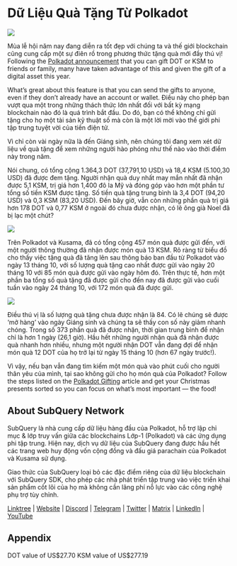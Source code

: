 # Dữ Liệu Quà Tặng Từ Polkadot

![](https://miro.medium.com/max/1400/1*Y_Fm1wWLcN9lAbWr0KK1qA.png)

Mùa lễ hội năm nay đang diễn ra tốt đẹp với chúng ta và thế giới blockchain cũng cung cấp một sự điên rồ trong phương thức tặng quà mới đầy thú vị! Following the [Polkadot announcement](https://polkadot.network/blog/introducing-polkadot-kusama-gifts/) that you can gift DOT or KSM to friends or family, many have taken advantage of this and given the gift of a digital asset this year.

What’s great about this feature is that you can send the gifts to anyone, even if they don’t already have an account or wallet. Điều này cho phép bạn vượt qua một trong những thách thức lớn nhất đối với bất kỳ mạng blockchain nào đó là quá trình bắt đầu. Do đó, bạn có thể không chỉ gửi tặng cho họ một tài sản kỹ thuật số mà còn là một lời mời vào thế giới phi tập trung tuyệt vời của tiền điện tử.

Vì chỉ còn vài ngày nữa là đến Giáng sinh, nên chúng tôi đang xem xét dữ liệu về quà tặng để xem những người hào phóng như thế nào vào thời điểm này trong năm.

Nói chung, có tổng cộng 1.364,3 DOT (37,791,10 USD) và 18,4 KSM (5.100,30 USD) đã được đem tặng. Người nhận quà duy nhất may mắn nhất đã nhận được 5,1 KSM, trị giá hơn 1,400 đô la Mỹ và đóng góp vào hơn một phần tư tổng số tiền KSM được tặng. Số tiền quà tặng trung bình là 3,4 DOT (94,20 USD) và 0,3 KSM (83,20 USD). Đến bây giờ, vẫn còn những phần quà trị giá hơn 178 DOT và 0,77 KSM ở ngoài đó chưa được nhận, có lẽ ông già Noel đã bị lạc một chút?

![](https://miro.medium.com/max/1400/0*39FkrB8c1ZE2LhlU)

Trên Polkadot và Kusama, đã có tổng cộng 457 món quà được gửi đến, với một người thông thường đã nhận được món quà 13 KSM. Rõ ràng từ biểu đồ cho thấy việc tặng quà đã tăng lên sau thông báo ban đầu từ Polkadot vào ngày 13 tháng 10, với số lượng quà tặng cao nhất được gửi vào ngày 20 tháng 10 với 85 món quà được gửi vào ngày hôm đó. Trên thực tế, hơn một phần ba tổng số quà tặng đã được gửi cho đến nay đã được gửi vào cuối tuần vào ngày 24 tháng 10, với 172 món quà đã được gửi.

![](https://miro.medium.com/max/1400/0*F12i2JCMl0YOwaLG)

Điều thú vị là số lượng quà tặng chưa được nhận là 84. Có lẽ chúng sẽ được ‘mở hàng’ vào ngày Giáng sinh và chúng ta sẽ thấy con số này giảm nhanh chóng. Trong số 373 phần quà đã được nhận, thời gian trung bình để nhận chỉ là hơn 1 ngày (26,1 giờ). Hầu hết những người nhận quà đã nhận được quà nhanh hơn nhiều, nhưng một người nhận DOT vẫn đang đợi để nhận món quà 12 DOT của họ trở lại từ ngày 15 tháng 10 (hơn 67 ngày trước!).

Vì vậy, nếu bạn vẫn đang tìm kiếm một món quà vào phút cuối cho người thân yêu của mình, tại sao không gửi cho họ món quà của Polkadot? Follow the steps listed on the [Polkadot Gifting](https://polkadot.network/blog/introducing-polkadot-kusama-gifts/) article and get your Christmas presents sorted so you can focus on what’s most important — the food!

## About SubQuery Network

SubQuery là nhà cung cấp dữ liệu hàng đầu của Polkadot, hỗ trợ lập chỉ mục & lớp truy vấn giữa các blockchains Lớp-1 (Polkadot) và các ứng dụng phi tập trung. Hiện nay, dịch vụ dữ liệu của SubQuery đang được hầu hết các trang web huy động vốn cộng đồng và đấu giá parachain của Polkadot và Kusama sử dụng.

Giao thức của SubQuery loại bỏ các đặc điểm riêng của dữ liệu blockchain với SubQuery SDK, cho phép các nhà phát triển tập trung vào việc triển khai sản phẩm cốt lõi của họ mà không cần lãng phí nỗ lực vào các công nghệ phụ trợ tùy chỉnh.

​​​​[Linktree](https://linktr.ee/subquerynetwork) | [Website](https://subquery.network/) | [Discord](https://discord.com/invite/78zg8aBSMG) | [Telegram](https://t.me/subquerynetwork) | [Twitter](https://twitter.com/subquerynetwork) | [Matrix](https://matrix.to/#/#subquery:matrix.org) | [LinkedIn](https://www.linkedin.com/company/subquery) | [YouTube](https://www.youtube.com/channel/UCi1a6NUUjegcLHDFLr7CqLw)

## Appendix

DOT value of US\$27.70 KSM value of US\$277.19
